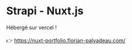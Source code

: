 # Strapi - Nuxt.js <br>
Hébergé sur vercel ! <br><br>
👉 https://nuxt-portfolio.florian-palvadeau.com/
